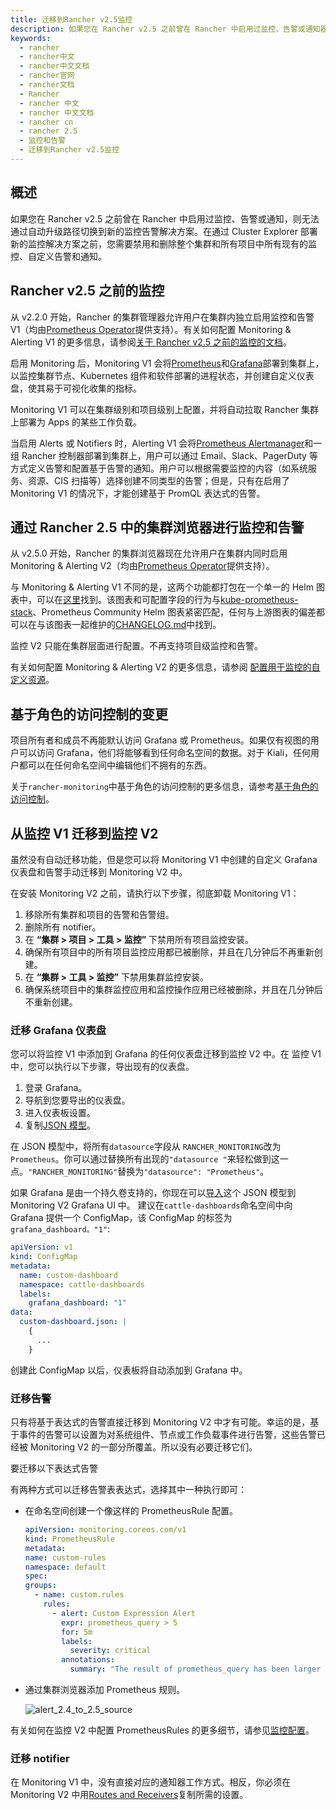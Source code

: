 ```yaml
---
title: 迁移到Rancher v2.5监控
description: 如果您在 Rancher v2.5 之前曾在 Rancher 中启用过监控、告警或通知器，则没有自动升级路径来切换到新的监控/告警解决方案。在通过 Cluster Explore 部署新的监控解决方案之前，您需要禁用和删除整个集群和所有项目中所有现有的自定义告警、通知器和监控安装。
keywords:
  - rancher
  - rancher中文
  - rancher中文文档
  - rancher官网
  - rancher文档
  - Rancher
  - rancher 中文
  - rancher 中文文档
  - rancher cn
  - rancher 2.5
  - 监控和告警
  - 迁移到Rancher v2.5监控
---
```


## 概述

如果您在 Rancher v2.5 之前曾在 Rancher 中启用过监控、告警或通知，则无法通过自动升级路径切换到新的监控告警解决方案。在通过 Cluster Explorer 部署新的监控解决方案之前，您需要禁用和删除整个集群和所有项目中所有现有的监控、自定义告警和通知。

## Rancher v2.5 之前的监控

从 v2.2.0 开始，Rancher 的集群管理器允许用户在集群内独立启用监控和告警 V1（均由[Prometheus Operator](https://github.com/prometheus-operator/prometheus-operator)提供支持）。有关如何配置 Monitoring & Alerting V1 的更多信息，请参阅[关于 Rancher v2.5 之前的监控的文档](/docs/rancher2/monitoring-alerting/2.0-2.4/_index)。

启用 Monitoring 后，Monitoring V1 会将[Prometheus](https://prometheus.io/)和[Grafana](https://grafana.com/docs/grafana/latest/getting-started/)部署到集群上，以监控集群节点、Kubernetes 组件和软件部署的进程状态，并创建自定义仪表盘，使其易于可视化收集的指标。

Monitoring V1 可以在集群级别和项目级别上配置，并将自动拉取 Rancher 集群上部署为 Apps 的某些工作负载。

当启用 Alerts 或 Notifiers 时，Alerting V1 会将[Prometheus Alertmanager](https://prometheus.io/docs/alerting/latest/alertmanager/)和一组 Rancher 控制器部署到集群上，用户可以通过 Email、Slack、PagerDuty 等方式定义告警和配置基于告警的通知。用户可以根据需要监控的内容（如系统服务、资源、CIS 扫描等）选择创建不同类型的告警；但是，只有在启用了 Monitoring V1 的情况下，才能创建基于 PromQL 表达式的告警。

## 通过 Rancher 2.5 中的集群浏览器进行监控和告警

从 v2.5.0 开始，Rancher 的集群浏览器现在允许用户在集群内同时启用 Monitoring & Alerting V2（均由[Prometheus Operator](https://github.com/prometheus-operator/prometheus-operator)提供支持）。

与 Monitoring & Alerting V1 不同的是，这两个功能都打包在一个单一的 Helm 图表中，可以在[这里](https://github.com/rancher/charts/blob/main/charts/rancher-monitoring)找到。该图表和可配置字段的行为与[kube-prometheus-stack](https://github.com/prometheus-community/helm-charts/tree/main/charts/kube-prometheus-stack)、Prometheus Community Helm 图表紧密匹配，任何与上游图表的偏差都可以在与该图表一起维护的[CHANGELOG.md](https://github.com/rancher/charts/blob/main/charts/rancher-monitoring/CHANGELOG.md)中找到。

监控 V2 只能在集群层面进行配置。不再支持项目级监控和告警。

有关如何配置 Monitoring & Alerting V2 的更多信息，请参阅 [配置用于监控的自定义资源](/docs/rancher2/monitoring-alerting/2.5/configuration/_index)。

## 基于角色的访问控制的变更

项目所有者和成员不再能默认访问 Grafana 或 Prometheus。如果仅有视图的用户可以访问 Grafana，他们将能够看到任何命名空间的数据。对于 Kiali，任何用户都可以在任何命名空间中编辑他们不拥有的东西。

关于`rancher-monitoring`中基于角色的访问控制的更多信息，请参考[基于角色的访问控制](/docs/rancher2/monitoring-alerting/2.5/rbac/_index)。

## 从监控 V1 迁移到监控 V2

虽然没有自动迁移功能，但是您可以将 Monitoring V1 中创建的自定义 Grafana 仪表盘和告警手动迁移到 Monitoring V2 中。

在安装 Monitoring V2 之前，请执行以下步骤，彻底卸载 Monitoring V1：

1. 移除所有集群和项目的告警和告警组。
1. 删除所有 notifier。
1. 在 **“集群 > 项目 > 工具 > 监控”** 下禁用所有项目监控安装。
1. 确保所有项目中的所有项目监控应用都已被删除，并且在几分钟后不再重新创建。
1. 在 **“集群 > 工具 > 监控”** 下禁用集群监控安装。
1. 确保系统项目中的集群监控应用和监控操作应用已经被删除，并且在几分钟后不重新创建。

### 迁移 Grafana 仪表盘

您可以将监控 V1 中添加到 Grafana 的任何仪表盘迁移到监控 V2 中。在 监控 V1 中，您可以执行以下步骤，导出现有的仪表盘。

1. 登录 Grafana。
1. 导航到您要导出的仪表盘。
1. 进入仪表板设置。
1. 复制[JSON 模型](https://grafana.com/docs/grafana/latest/dashboards/json-model/)。

在 JSON 模型中，将所有`datasource`字段从 `RANCHER_MONITORING`改为`Prometheus`。你可以通过替换所有出现的`"datasource "`来轻松做到这一点。`"RANCHER_MONITORING"`替换为`"datasource": "Prometheus"`。

如果 Grafana 是由一个持久卷支持的，你现在可以[导入](https://grafana.com/docs/grafana/latest/dashboards/export-import/)这个 JSON 模型到 Monitoring V2 Grafana UI 中。
建议在`cattle-dashboards`命名空间中向 Grafana 提供一个 ConfigMap，该 ConfigMap 的标签为`grafana_dashboard。"1"`:

```yaml
apiVersion: v1
kind: ConfigMap
metadata:
  name: custom-dashboard
  namespace: cattle-dashboards
  labels:
    grafana_dashboard: "1"
data:
  custom-dashboard.json: |
    { 
      ... 
    }
```

创建此 ConfigMap 以后，仪表板将自动添加到 Grafana 中。

### 迁移告警

只有将基于表达式的告警直接迁移到 Monitoring V2 中才有可能。幸运的是，基于事件的告警可以设置为对系统组件、节点或工作负载事件进行告警，这些告警已经被 Monitoring V2 的一部分所覆盖。所以没有必要迁移它们。

要迁移以下表达式告警

有两种方式可以迁移告警表表达式，选择其中一种执行即可：

- 在命名空间创建一个像这样的 PrometheusRule 配置。

  ```yaml
  apiVersion: monitoring.coreos.com/v1
  kind: PrometheusRule
  metadata:
  name: custom-rules
  namespace: default
  spec:
  groups:
    - name: custom.rules
      rules:
        - alert: Custom Expression Alert
          expr: prometheus_query > 5
          for: 5m
          labels:
            severity: critical
          annotations:
            summary: "The result of prometheus_query has been larger than 5 for 5m. Current value {{ $value }}"
  ```

- 通过集群浏览器添加 Prometheus 规则。

  ![alert_2.4_to_2.5_source](/img/rancher/monitoring/migration/alert_2.4_to_2.5_source.png)

有关如何在监控 V2 中配置 PrometheusRules 的更多细节，请参见[监控配置](/docs/rancher2/monitoring-alerting/2.5/configuration/_index)。

### 迁移 notifier

在 Monitoring V1 中，没有直接对应的通知器工作方式。相反，你必须在 Monitoring V2 中用[Routes and Receivers](/docs/rancher2/monitoring-alerting/2.5/configuration/_index#配置-Alertmanager-Config)复制所需的设置。
